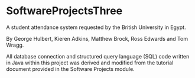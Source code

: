 # SoftwareProjectsThree
A student attendance system requested by the British University in Egypt.

By George Hulbert, Kieren Adkins, Matthew Brock, Ross Edwards and Tom Wragg.

All database connection and structured query language (SQL) code written in Java within this project was derived and modified from the tutorial document provided in the Software Projects module.
